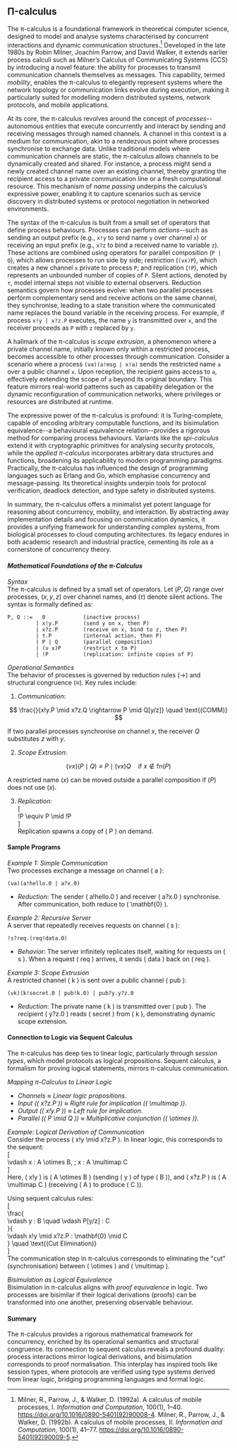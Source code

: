 
## Π-calculus

The π-calculus is a foundational framework in theoretical computer science, designed to model and analyse
systems characterised by concurrent interactions and dynamic communication structures.[^pi] Developed in the
late 1980s by Robin Milner, Joachim Parrow, and David Walker, it extends earlier process calculi such as
Milner’s Calculus of Communicating Systems (CCS) by introducing a novel feature: the ability for processes
to transmit communication channels themselves as messages. This capability, termed *mobility*, enables the
π-calculus to elegantly represent systems where the network topology or communication links evolve during
execution, making it particularly suited for modelling modern distributed systems, network protocols, and
mobile applications.

[^pi]: Milner, R., Parrow, J., & Walker, D. (1992a). A calculus of mobile processes, I. *Information and
Computation*, 100(1), 1–40. https://doi.org/10.1016/0890-5401(92)90008-4. Milner, R., Parrow, J., & Walker,
D. (1992b). A calculus of mobile processes, II. *Information and Computation*, 100(1), 41–77.
https://doi.org/10.1016/0890-5401(92)90009-5.


At its core, the π-calculus revolves around the concept of *processes*--autonomous entities that execute
concurrently and interact by sending and receiving messages through named channels. A channel in this context
is a medium for communication, akin to a rendezvous point where processes synchronise to exchange data.
Unlike traditional models where communication channels are static, the π-calculus allows channels to be
dynamically created and shared. For instance, a process might send a newly created channel name over an
existing channel, thereby granting the recipient access to a private communication line or a fresh computational
resource. This mechanism of *name passing* underpins the calculus’s expressive power, enabling it to capture
scenarios such as service discovery in distributed systems or protocol negotiation in networked environments.

The syntax of the π-calculus is built from a small set of operators that define process behaviours. Processes
can perform *actions*--such as sending an output prefix (e.g., `x!y` to send name `y` over channel `x`) or
receiving an input prefix (e.g., `x?z` to bind a received name to variable `z`). These actions are combined
using operators for parallel composition (`P | Q`), which allows processes to run side by side; restriction
(`(νx)P`), which creates a new channel `x` private to process `P`; and replication (`!P`), which represents
an unbounded number of copies of `P`. Silent actions, denoted by `τ`, model internal steps not visible to
external observers. Reduction semantics govern how processes evolve: when two parallel processes perform
complementary send and receive actions on the same channel, they synchronise, leading to a state transition
where the communicated name replaces the bound variable in the receiving process. For example, if process
`x!y | x?z.P` executes, the name `y` is transmitted over `x`, and the receiver proceeds as `P` with `z`
replaced by `y`.

A hallmark of the π-calculus is *scope extrusion*, a phenomenon where a private channel name, initially
known only within a restricted process, becomes accessible to other processes through communication.
Consider a scenario where a process `(νa)(a!msg | x!a)` sends the restricted name `a` over a public channel
`x`. Upon reception, the recipient gains access to `a`, effectively extending the scope of `a` beyond its
original boundary. This feature mirrors real-world patterns such as capability delegation or the dynamic
reconfiguration of communication networks, where privileges or resources are distributed at runtime.

The expressive power of the π-calculus is profound: it is Turing-complete, capable of encoding arbitrary
computable functions, and its bisimulation equivalence--a behavioural equivalence relation--provides
a rigorous method for comparing process behaviours. Variants like the *spi-calculus* extend it with
cryptographic primitives for analysing security protocols, while the *applied π-calculus* incorporates
arbitrary data structures and functions, broadening its applicability to modern programming paradigms.
Practically, the π-calculus has influenced the design of programming languages such as Erlang and Go,
which emphasise concurrency and message-passing. Its theoretical insights underpin tools for protocol
verification, deadlock detection, and type safety in distributed systems.

In summary, the π-calculus offers a minimalist yet potent language for reasoning about concurrency, mobility,
and interaction. By abstracting away implementation details and focusing on communication dynamics, it
provides a unifying framework for understanding complex systems, from biological processes to cloud
computing architectures. Its legacy endures in both academic research and industrial practice, cementing
its role as a cornerstone of concurrency theory.

 
#### *Mathematical Foundations of the π-Calculus*  
 
*Syntax*  
The π-calculus is defined by a small set of operators. Let \($` P, Q `$\) range over processes, \($` x, y, z `$\)
over channel names, and \($` \tau `$\) denote silent actions. The syntax is formally defined as:  
 
```text
P, Q ::=   0            (inactive process)
         | x!y.P        (send y on x, then P)
         | x?z.P        (receive on x, bind to z, then P)
         | τ.P          (internal action, then P)
         | P | Q        (parallel composition)
         | (ν x)P       (restrict x to P)
         | !P           (replication: infinite copies of P)
```

*Operational Semantics*  
The behavior of processes is governed by reduction rules ($\rightarrow$) and structural congruence ($\equiv$). Key rules include:

1. *Communication*:  

$$ \frac{}{x!y.P \mid x?z.Q \rightarrow P \mid Q[y/z]} \quad \text{(COMM)} $$  

If two parallel processes synchronise on channel $x$, the receiver $Q$ substitutes $z$ with $y$. 

2. *Scope Extrusion*:  

$$ (\nu x)(P \mid Q) \equiv P \mid (\nu x)Q \quad \text{if } x \notin \text{fn}(P) $$  

A restricted name \($` x `$\) can be moved outside a parallel composition if \($` P `$\) does not use \($` x `$\).  
 
3. *Replication*:  
   \[  
   !P \equiv P \mid !P  
   \]  
   Replication spawns a copy of \( P \) on demand.  
 

#### Sample Programs
 
*Example 1: Simple Communication*  
Two processes exchange a message on channel \( a \):  
```pi-calculus  
(νa)(a!hello.0 | a?x.0)  
```  
- *Reduction*: The sender \( a!hello.0 \) and receiver \( a?x.0 \) synchronise. After communication, both reduce to \( \mathbf{0} \).  
 
*Example 2: Recursive Server*  
A server that repeatedly receives requests on channel \( s \):  
```pi-calculus  
!s?req.(req!data.0)  
```  
- *Behavior*: The server infinitely replicates itself, waiting for requests on \( s \). When a request
\( req \) arrives, it sends \( data \) back on \( req \).  
 
*Example 3: Scope Extrusion*  
A restricted channel \( k \) is sent over a public channel \( pub \):  
```pi-calculus  
(νk)(k!secret.0 | pub!k.0) | pub?y.y?z.0  
```  
- *Reduction*: The private name \( k \) is transmitted over \( pub \). The recipient \( y?z.0 \)
reads \( secret \) from \( k \), demonstrating dynamic scope extension.  
 
 
#### Connection to Logic via Sequent Calculus
 
The π-calculus has deep ties to linear logic, particularly through *session types*, which
model protocols as logical propositions. Sequent calculus, a formalism for proving logical
statements, mirrors π-calculus communication.  
 
*Mapping π-Calculus to Linear Logic*  
- *Channels* ≈ *Linear logic propositions*.  
- *Input (\( x?z.P \))* ≈ *Right rule for implication (\( \multimap \))*.  
- *Output (\( x!y.P \))* ≈ *Left rule for implication*.  
- *Parallel (\( P \mid Q \))* ≈ *Multiplicative conjunction (\( \otimes \))*.  
 
*Example: Logical Derivation of Communication*  
Consider the process \( x!y \mid x?z.P \). In linear logic, this corresponds to the sequent:  
\[  
\vdash x : A \otimes B, \; x : A \multimap C  
\]  
Here, \( x!y \) is \( A \otimes B \) (sending \( y \) of type \( B \)), and \( x?z.P \)
is \( A \multimap C \) (receiving \( A \) to produce \( C \)).  
 
Using sequent calculus rules:  
\[  
\frac{  
  \vdash y : B \quad \vdash P[y/z] : C  
}{  
  \vdash x!y \mid x?z.P : \mathbf{0} \mid C  
} \quad \text{(Cut Elimination)}  
\]  
The communication step in π-calculus corresponds to eliminating the "cut" (synchronisation)
between \( \otimes \) and \( \multimap \).  
 
*Bisimulation as Logical Equivalence*  
Bisimulation in π-calculus aligns with *proof equivalence* in logic. Two processes are bisimilar
if their logical derivations (proofs) can be transformed into one another, preserving observable behaviour.  
 
 
#### Summary

The π-calculus provides a rigorous mathematical framework for concurrency, enriched by its
operational semantics and structural congruence. Its connection to sequent calculus reveals
a profound duality: process interactions mirror logical derivations, and bisimulation corresponds
to proof normalisation. This interplay has inspired tools like session types, where protocols
are verified using type systems derived from linear logic, bridging programming languages and
formal logic.

